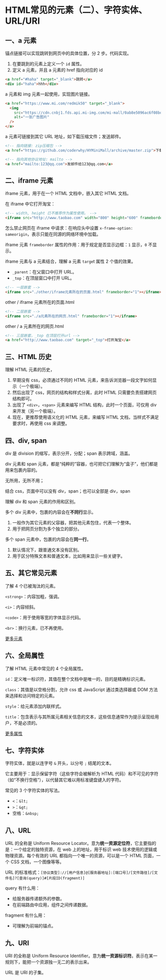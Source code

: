 # HTML常见的元素（二）、字符实体、URL/URI

## 一、a 元素

锚点链接可以实现跳转到网页中的具体位置，分 2 步。代码实现。

1. 在要跳到的元素上定义一个 `id` 属性。
2. 定义 a 元素，并且 a 元素的 href 指向对应的 id

```html
<a href="#haha" target="_blank">跳转</a>
<div id="haha">hhh</div>
```

a 元素和 img 元素一起使用，实现图片链接。

```html
<a href="https://www.mi.com/redmik50" target="_blank">
  <img
    src="https://cdn.cnbj1.fds.api.mi-img.com/mi-mall/0ab8e5096ac6f08bd632e4d5a15d1792.jpg?w=632&h=340"
    alt="一张广告图片"
  />
</a>
```

a 元素可链接到其它 URL 地址，如下载压缩文件；发送邮件。

```html
<!-- 指向链接: zip压缩包 -->
<a href="https://github.com/coderwhy/HYMiniMall/archive/master.zip">下载zip包</a>

<!-- 指向其他协议地址: mailto -->
<a href="mailto:123@qq.com">发邮件给123@qq.com</a>
```

## 二、iframe 元素

iframe 元素，用于在一个 HTML 文档中，嵌入其它 HTML 文档。

在 iframe 中它打开淘宝：

```html
<!-- width, height 已不推荐作为属性使用。 -->
<iframe src="http://www.taobao.com" width="800" height="600" frameborder="0"></iframe>
```

怎么禁止网页在 iframe 中请求：在响应头中设置 `x-frame-option: sameorigin`，表示只能在同源的网络环境中加载。

iframe 元素 `frameborder` 属性的作用：用于规定是否显示边框：`1` 显示，`0` 不显示。

iframe 元素与 a 元素结合，理解 a 元素 `targe`t 属性 2 个值的效果。

- `_parent`：在父窗口中打开 URL。
- `_top`：在顶层窗口中打开 URL。

```html
<!-- 一层嵌套 -->
<iframe src="./other/iframe元素所在的页面.html" frameborder="1"></iframe>
```

other / iframe 元素所在的页面.html

```html
<!-- 二层嵌套 -->
<iframe src="./a元素所在的网页.html" frameborder="1"></iframe>
```

other / a 元素所在的网页.html

```html
<!-- 三层嵌套，_top 在顶层打开url -->
<a href="http://www.taobao.com" target="_top">打开淘宝</a>
```

## 三、HTML 历史

理解 HTML 元素的历史，

1. 早期没有 css，必须通过不同的 HTML 元素，来告诉浏览器一段文字如何显示（一个极端）。
2. 然后出现了 css，网页的结构和样式分离，此时 HTML 只需要负责搭建网页结构即可。
3. 出现了 `<div>`，`<span>` 元素来编写 HTML 结构，此时一个页面，可仅用 div 来开发（另一个极端）。
4. 现在，更推荐使用语义化的 HTML 元素，来编写 HTML 文档，当样式不满足要求时，再使用 css 来调整。

## 四、div, span

div 是 division 的缩写，表示分开，分配；span 表示跨域，涵盖。

div 元素和 span 元素，都是“纯粹的”容器，也可把它们理解为“盒子”，他们都是用来包裹内容的。

无所用，无所不用；

结合 css，页面中可以没有 div，span；也可以全部是 div，span

理解 div 和 span 元素的作用和区别。

多个 div 元素中，包裹的内容会在**不同行**显示。

1. 一般作为其它元素的父容器，把其他元素包住，代表一个整体。
2. 用于把网页分割为多个独立的部分。

多个 span 元素中，包裹的内容会在**同一行**。

1. 默认情况下，跟普通文本没有区别。
2. 用于区分特殊文本和普通文本，比如用来显示一些关键字。

## 五、其它常见元素

了解 4 个已被淘汰的元素。

`<strong>`：内容加粗，强调。

`<i>`：内容倾斜。

`<code>`：用于使用等宽的字体显示代码。

`<br>`：换行元素，已不再使用。

[更多元素](https://developer.mozilla.org/zh-CN/docs/Web/HTML/Element)

## 六、全局属性

了解 HTML 元素中常见的 4 个全局属性。

`id`：定义唯一标识符，其值在整个文档中是唯一的，目的是精确标识元素。

`class`：其值是以空格分割，允许 css 或 JavaScript 通过类选择器或 DOM 方法来选择和访问特定的元素。

`style`：给元素添加内联样式。

`title`：包含表示与其所属元素相关信息的文本，这些信息通常作为提示呈现给用户，不是必须的。

[更多属性](https://developer.mozilla.org/zh-CN/docs/Web/HTML/Global_attributes)

## 七、字符实体

字符实体，就是以连字号 `&` 开头，以分号 `;` 结尾的文本。

它主要用于：显示保留字符（这些字符会被解析为 HTML 代码）和不可见的字符（如“不换行空格”），以代替其它难以用标准键盘键入的字符。

常见的 3 个字符实体的写法。

- `<`：`&lt;`
- `>`：`&gt;`
- 空格：`&nbsp;`

## 八、URL

URL 的全称是 Uniform Resource Locator。意为**统一资源定位符**，它主要指的是：一个给定的独特资源，在 web 上的地址，用于标识 web 技术使用的逻辑或物理资源。每个有效的 URL 都指向一个唯一的资源，可以是一个 HTML 页面，一个 CSS 文档，一个图像等等。

URL 的标准格式：`[协议类型]://[用户信息]@[服务器地址]:[端口号]/[文件路径]/[文件名]?[查询(query)]#[片段ID(fragment)]`

query 有什么用：

- 给服务器传递额外的参数。
- 在前端路由中应用，组件之间传递数据。

fragment 有什么用：
- 可理解为前端的锚点。

## 九、URI

URI 的全称是 Uniform Resource Identifier。意为**统一资源标识符**。表示在某一规则下，能把一个资源独一无二的表示出来。

URL 是 URI 的子集。
